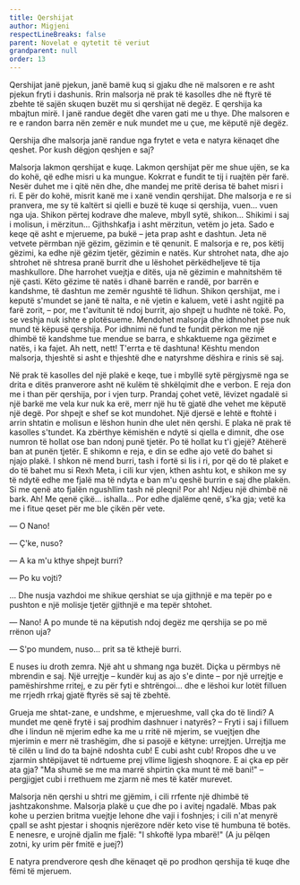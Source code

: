 ```yaml
---
title: Qershijat
author: Migjeni
respectLineBreaks: false
parent: Novelat e qytetit të veriut
grandparent: null
order: 13
---
```


Qershijat janë pjekun, janë bamë kuq si gjaku dhe në malsoren
e re asht pjekun fryti i dashunis. Rrin malsorja në prak të
kasolles dhe në ftyrë të zbehte të sajën skuqen buzët mu si
qershijat në degëz. E qershija ka mbajtun mirë. I janë randue
degët dhe varen gati me u thye. Dhe malsoren e re e randon
barra nën zemër e nuk mundet me u çue, me këputë një degëz.

Qershija dhe malsorja janë randue nga frytet e veta e natyra
kënaqet dhe qeshet. Por kush dëgjon qeshjen e saj?

Malsorja lakmon qershijat e kuqe. Lakmon qershijat për me shue ujën,
se ka do kohë, që edhe misri u ka mungue. Kokrrat e fundit te tij
i ruajtën për farë. Nesër duhet me i qitë nën dhe, dhe mandej me
pritë derisa të bahet misri i ri. E për do kohë, misrit kanë me
i xanë vendin qershijat. Dhe malsorja e re si pranvera, me sy të
kaltërt si qielli e buzë të kuqe si qershija, vuen… vuen nga
uja. Shikon përtej kodrave dhe maleve, mbyll sytë, shikon…
Shikimi i saj i molisun, i mërzitun… Gjithshkafja i asht mërzitun,
vetëm jo jeta. Sado e keqe që asht e mjerueme, pa bukë – jeta
prap asht e dashtun. Jeta në vetvete përmban një gëzim, gëzimin
e të qenunit. E malsorja e re, pos këtij gëzimi, ka edhe një
gëzim tjetër, gëzimin e natës. Kur shtrohet nata, dhe ajo
shtrohet në shtresa pranë burrit dhe u lëshohet përkëdheljeve
të tija mashkullore. Dhe harrohet vuejtja e ditës, uja në
gëzimin e mahnitshëm të një çasti. Këto gëzime të natës i
dhanë barrën e randë, por barrën e kandshme, të dashtun me
zemër ngushtë të lidhun. Shikon qershijat, me i keputë
s'mundet se janë të nalta, e në vjetin e kaluem, vetë i asht
ngjitë pa farë zorit, – por, me t'avitunit të ndoj burrit, ajo
shpejt u hudhte në tokë. Po, se veshja nuk ishte e plotësueme.
Mendohet malsorja dhe idhnohet pse nuk mund të këpusë qershija.
Por idhnimi në fund te fundit përkon me një dhimbë të kandshme
tue mendue se barra, e shkaktueme nga gëzimet e natës, i ka
fajet. Ah nett, nett! T'errta e të dashtuna! Kështu mendon
malsorja, thjeshtë si asht e thjeshtë dhe e natyrshme dëshira
e rinis së saj.

Në prak të kasolles del një plakë e keqe, tue i mbyllë sytë
përgjysmë nga se drita e ditës pranverore asht në kulëm të
shkëlqimit dhe e verbon. E reja don me i than për qershija,
por i vjen turp. Prandaj çohet vetë, lëvizet ngadalë si një
barkë me vela kur nuk ka erë, merr një hu të gjatë dhe vehet
me këputë një degë. Por shpejt e shef se kot mundohet. Një
djersë e lehtë e ftohtë i arrin shtatin e molisun e lëshon
hunin dhe ulet nën qershi. E plaka në prak të kasolles s'tundet.
Ka zbërthye këmishën e ndytë si qiella e dimnit, dhe ose numron
të hollat ose ban ndonj punë tjetër. Po të hollat ku t'i
gjejë? Atëherë ban at punën tjetër. E shikomn e reja, e din
se edhe ajo vetë do bahet si njajo plakë. I shkon në mend
burri, tash i fortë si lis i ri, por që do të plaket e do
të bahet mu si Rexh Meta, i cili kur vjen, kthen ashtu kot,
e shikon me sy të ndytë edhe me fjalë ma të ndyta e ban m'u
qeshë burrin e saj dhe plakën. Si me qenë ato fjalën ngushllim
tash në pleqni! Por ah! Ndjeu një dhimbë në bark. Ah! Me qenë
çikë... ishalla... Por edhe djalëme qenë, s'ka gja; vetë
ka me i fitue qeset për me ble çikën për vete.

— O Nano!

— Ç'ke, nuso?

— A ka m'u kthye shpejt burri?

— Po ku vojti?

... Dhe nusja vazhdoi me shikue qershiat se uja gjithnjë e ma tepër
po e pushton e një molisje tjetër gjithnjë e ma tepër shtohet.

— Nano! A po munde të na këputish ndoj degëz me qershija se po më rrënon uja?

— S'po mundem, nuso... prit sa të kthejë burri.

E nuses iu droth zemra. Një aht u shmang nga buzët.
Diçka u përmbys në mbrendin e saj. Një urrejtje – kundër kuj
as ajo s'e dinte – por një urrejtje e pamëshirshme rritej, e
zu për fyti e shtrëngoi… dhe e lëshoi kur lotët filluen me
rrjedh rrkaj gjatë ftyrës së saj të zbehtë.

Grueja me shtat-zane, e undshme, e mjerueshme, vall çka do të
lindi? A mundet me qenë frytë i saj prodhim dashnuer i natyrës? – Fryti
i saj i filluem dhe i lindun në mjerim edhe ka me u rritë në
mjerim, se vuejtjen dhe mjerimin e merr në trashëgim, dhe
si pasojë e këtyne: urrejtjen. Urrejtja me të cilën u lind
do ta bajnë ndoshta cub! E cubi asht cub! Rropos dhe u ve
zjarmin shtëpijavet të ndrtueme prej vllime ligjesh shoqnore.
E ai çka ep për ata gja? "Ma shumë se me ma marrë shpirtin
çka munt të më bani!" – pergjigjet cubi i rrethuem me zjarm
në mes të katër murevet.

Malsorja nën qershi u shtri me gjëmim, i cili rrfente një
dhimbë të jashtzakonshme. Malsorja plakë u çue dhe po i
avitej ngadalë. Mbas pak kohe u perzien britma vuejtje
lehone dhe vaji i foshnjes; i cili n'at menyrë çpall se
asht pjestar i shoqnis njerëzore ndër keto vise të humbuna
të botës. E nenesre, e urojnë djalin me fjalë:
"I shkoftë lypa mbarë!" (A ju pëlqen zotni, ky urim për fmitë e juej?)

E natyra prendverore qesh dhe kënaqet që po prodhon qershija
të kuqe dhe fëmi të mjeruem.